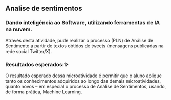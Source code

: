 ## Analise de sentimentos
### Dando inteligência ao Software, utilizando ferramentas de IA na nuvem.

Através desta atividade, pude realizar o processo (PLN) de Análise de
Sentimento a partir de textos obtidos de tweets (mensagens publicadas na
rede social Twitter/X).

### Resultados esperados:✨

O resultado esperado dessa microatividade é permitir que o aluno aplique
tanto os conhecimentos adquiridos ao longo das demais microatividades,
quanto novos – em especial o processo de Análise de Sentimentos, usando,
de forma prática, Machine Learning.

